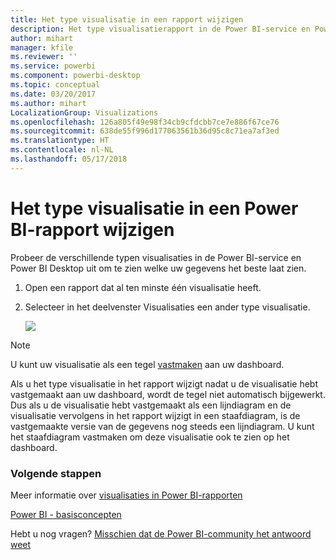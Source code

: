 ```yaml
---
title: Het type visualisatie in een rapport wijzigen
description: Het type visualisatierapport in de Power BI-service en Power BI Desktop wijzigen
author: mihart
manager: kfile
ms.reviewer: ''
ms.service: powerbi
ms.component: powerbi-desktop
ms.topic: conceptual
ms.date: 03/20/2017
ms.author: mihart
LocalizationGroup: Visualizations
ms.openlocfilehash: 126a805f49e98f34cb9cfdcbb7ce7e886f67ce76
ms.sourcegitcommit: 638de55f996d177063561b36d95c8c71ea7af3ed
ms.translationtype: HT
ms.contentlocale: nl-NL
ms.lasthandoff: 05/17/2018
---
```

# <a name="change-the-type-of-visualization-in-a-power-bi-report"></a>Het type visualisatie in een Power BI-rapport wijzigen
Probeer de verschillende typen visualisaties in de Power BI-service en Power BI Desktop uit om te zien welke uw gegevens het beste laat zien. 

1. Open een rapport dat al ten minste één visualisatie heeft.   
2. Selecteer in het deelvenster Visualisaties een ander type visualisatie.  
   
   ![](media/power-bi-report-change-visualization-type/changeviz.gif)

> [!NOTE]
> U kunt uw visualisatie als een tegel [vastmaken](service-dashboard-pin-tile-from-report.md) aan uw dashboard.
> 
> 

Als u het type visualisatie in het rapport wijzigt nadat u de visualisatie hebt vastgemaakt aan uw dashboard, wordt de tegel niet automatisch bijgewerkt. Dus als u de visualisatie hebt vastgemaakt als een lijndiagram en de visualisatie vervolgens in het rapport wijzigt in een staafdiagram, is de vastgemaakte versie van de gegevens nog steeds een lijndiagram. U kunt het staafdiagram vastmaken om deze visualisatie ook te zien op het dashboard.

### <a name="next-steps"></a>Volgende stappen
Meer informatie over [visualisaties in Power BI-rapporten](power-bi-report-visualizations.md)

[Power BI - basisconcepten](service-basic-concepts.md)

Hebt u nog vragen? [Misschien dat de Power BI-community het antwoord weet](http://community.powerbi.com/)

